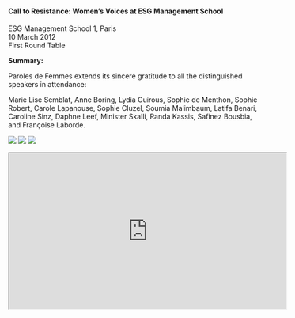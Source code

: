 <h4>Call to Resistance: Women’s Voices at ESG Management School</h4>

ESG Management School 1, Paris<br>
10 March 2012<br> 
First Round Table

<b>Summary:</b>

Paroles de Femmes extends its sincere gratitude to all the distinguished speakers in attendance:

Marie Lise Semblat, Anne Boring, Lydia Guirous, Sophie de Menthon, Sophie Robert, Carole Lapanouse, Sophie Cluzel, Soumia Malimbaum, Latifa Benari, Caroline Sinz, Daphne Leef, Minister Skalli, Randa Kassis, Safinez Bousbia, and Françoise Laborde.

![](170.JPG)
![](171.JPG)
![](172.JPG)

<center><iframe width="560" height="315" src="https://www.youtube.com/embed/wJEJobAi3us?si=MQbdbvHX061LKjR0"></iframe></center>
<p></p>
